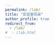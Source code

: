 ```yaml
---
permalink: /lab/
title: "实验室风采"
author_profile: true
redirect_from: 
  - /lab/
#  - /lab.html
---
```





